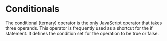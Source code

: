 Conditionals
==============
The conditional (ternary) operator is the only JavaScript operator that takes three operands. This operator is frequently used as a shortcut for the if statement. It defines the condition set for the operation to be true or false.